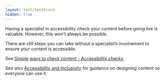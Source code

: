 ```yaml
---
layout: text/textblock
hidden: true
---
```

Having a specialist in accessibility check your content before going live is valuable. However, this won't always be possible.

There are still steps you can take without a specialist’s involvement to ensure your content is accessible.

See [Simple ways to check content - Accessibility checks](/creating-user-centred-content/testing-content/content-simple-checks/).

See also [Accessibility and Inclusivity](/content-guide/accessibility-inclusivity/) for guidance on designing content so everyone can use it.

